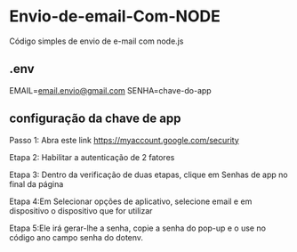 # Envio-de-email-Com-NODE
Código simples de envio de e-mail com node.js

## .env
EMAIL=email.envio@gmail.com
SENHA=chave-do-app

## configuração da chave de app

Passo 1: Abra este link https://myaccount.google.com/security

Etapa 2: Habilitar a autenticação de 2 fatores

Etapa 3: Dentro da verificação de duas etapas, clique em Senhas de app no final da página

Etapa 4:Em Selecionar opções de aplicativo, selecione email e em dispositivo o dispositivo que for utilizar

Etapa 5:Ele irá gerar-lhe a senha, copie a senha do pop-up e o use no código ano campo senha do dotenv.
